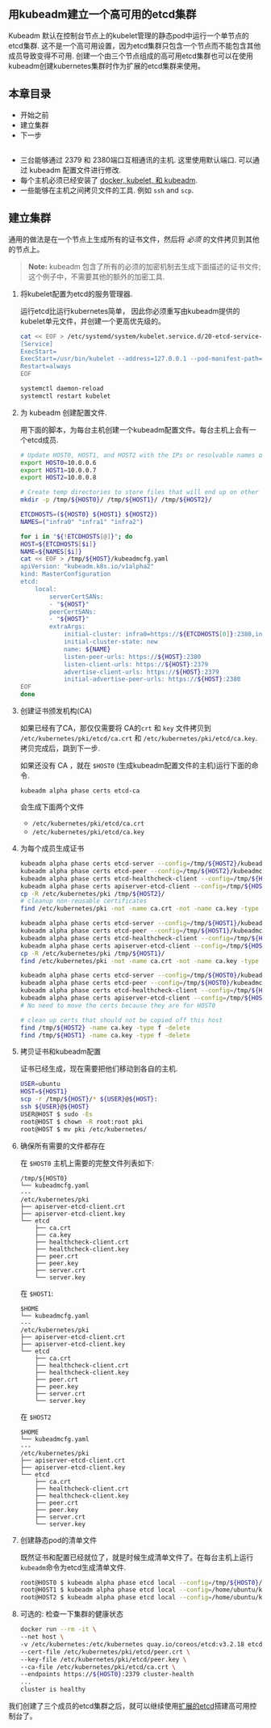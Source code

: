 ## 用kubeadm建立一个高可用的etcd集群



Kubeadm 默认在控制台节点上的kubelet管理的静态pod中运行一个单节点的etcd集群. 这不是一个高可用设置，因为etcd集群只包含一个节点而不能包含其他成员导致变得不可用. 创建一个由三个节点组成的高可用etcd集群也可以在使用kubeadm创建kubernetes集群时作为扩展的etcd集群来使用。



## 本章目录

- 开始之前
- 建立集群
- 下一步

## 

* 三台能够通过 2379 和 2380端口互相通讯的主机. 这里使用默认端口. 可以通过 kubeadm 配置文件进行修改.
* 每个主机必须已经安装了 [ docker, kubelet, 和 kubeadm](install-kubeadm.html).
* 一些能够在主机之间拷贝文件的工具. 例如 `ssh` and `scp`.


## 建立集群

通用的做法是在一个节点上生成所有的证书文件，然后将 *必须* 的文件拷贝到其他的节点上。


> **Note:**  kubeadm 包含了所有的必须的加密机制去生成下面描述的证书文件; 这个例子中，不需要其他的额外的加密工具.



1. 将kubelet配置为etcd的服务管理器.

    运行etcd比运行kubernetes简单， 因此你必须重写由kubeadm提供的kubelet单元文件，并创建一个更高优先级的。

    ```sh
    cat << EOF > /etc/systemd/system/kubelet.service.d/20-etcd-service-manager.conf
    [Service]
    ExecStart=
    ExecStart=/usr/bin/kubelet --address=127.0.0.1 --pod-manifest-path=/etc/kubernetes/manifests --allow-privileged=true
    Restart=always
    EOF

    systemctl daemon-reload
    systemctl restart kubelet
    ```

1. 为 kubeadm 创建配置文件.

    用下面的脚本，为每台主机创建一个kubeadm配置文件。每台主机上会有一个etcd成员.

    ```sh
    # Update HOST0, HOST1, and HOST2 with the IPs or resolvable names of your hosts
    export HOST0=10.0.0.6
    export HOST1=10.0.0.7
    export HOST2=10.0.0.8

    # Create temp directories to store files that will end up on other hosts.
    mkdir -p /tmp/${HOST0}/ /tmp/${HOST1}/ /tmp/${HOST2}/

    ETCDHOSTS=(${HOST0} ${HOST1} ${HOST2})
    NAMES=("infra0" "infra1" "infra2")

    for i in "${!ETCDHOSTS[@]}"; do
    HOST=${ETCDHOSTS[$i]}
    NAME=${NAMES[$i]}
    cat << EOF > /tmp/${HOST}/kubeadmcfg.yaml
    apiVersion: "kubeadm.k8s.io/v1alpha2"
    kind: MasterConfiguration
    etcd:
        local:
            serverCertSANs:
            - "${HOST}"
            peerCertSANs:
            - "${HOST}"
            extraArgs:
                initial-cluster: infra0=https://${ETCDHOSTS[0]}:2380,infra1=https://${ETCDHOSTS[1]}:2380,infra2=https://${ETCDHOSTS[2]}:2380
                initial-cluster-state: new
                name: ${NAME}
                listen-peer-urls: https://${HOST}:2380
                listen-client-urls: https://${HOST}:2379
                advertise-client-urls: https://${HOST}:2379
                initial-advertise-peer-urls: https://${HOST}:2380
    EOF
    done
    ```

1. 创建证书颁发机构(CA)

    如果已经有了CA，那仅仅需要将 CA的`crt` 和 `key` 文件拷贝到 `/etc/kubernetes/pki/etcd/ca.crt` 和
    `/etc/kubernetes/pki/etcd/ca.key`. 拷贝完成后，跳到下一步.

    如果还没有 CA ，就在 `$HOST0` (生成kubeadm配置文件的主机)运行下面的命令.

    ```
    kubeadm alpha phase certs etcd-ca
    ```

    会生成下面两个文件

    - `/etc/kubernetes/pki/etcd/ca.crt`
    - `/etc/kubernetes/pki/etcd/ca.key`

1. 为每个成员生成证书

    ```sh
    kubeadm alpha phase certs etcd-server --config=/tmp/${HOST2}/kubeadmcfg.yaml
    kubeadm alpha phase certs etcd-peer --config=/tmp/${HOST2}/kubeadmcfg.yaml
    kubeadm alpha phase certs etcd-healthcheck-client --config=/tmp/${HOST2}/kubeadmcfg.yaml
    kubeadm alpha phase certs apiserver-etcd-client --config=/tmp/${HOST2}/kubeadmcfg.yaml
    cp -R /etc/kubernetes/pki /tmp/${HOST2}/
    # cleanup non-reusable certificates
    find /etc/kubernetes/pki -not -name ca.crt -not -name ca.key -type f -delete

    kubeadm alpha phase certs etcd-server --config=/tmp/${HOST1}/kubeadmcfg.yaml
    kubeadm alpha phase certs etcd-peer --config=/tmp/${HOST1}/kubeadmcfg.yaml
    kubeadm alpha phase certs etcd-healthcheck-client --config=/tmp/${HOST1}/kubeadmcfg.yaml
    kubeadm alpha phase certs apiserver-etcd-client --config=/tmp/${HOST1}/kubeadmcfg.yaml
    cp -R /etc/kubernetes/pki /tmp/${HOST1}/
    find /etc/kubernetes/pki -not -name ca.crt -not -name ca.key -type f -delete

    kubeadm alpha phase certs etcd-server --config=/tmp/${HOST0}/kubeadmcfg.yaml
    kubeadm alpha phase certs etcd-peer --config=/tmp/${HOST0}/kubeadmcfg.yaml
    kubeadm alpha phase certs etcd-healthcheck-client --config=/tmp/${HOST0}/kubeadmcfg.yaml
    kubeadm alpha phase certs apiserver-etcd-client --config=/tmp/${HOST0}/kubeadmcfg.yaml
    # No need to move the certs because they are for HOST0

    # clean up certs that should not be copied off this host
    find /tmp/${HOST2} -name ca.key -type f -delete
    find /tmp/${HOST1} -name ca.key -type f -delete
    ```

1. 拷贝证书和kubeadm配置

    证书已经生成，现在需要把他们移动到各自的主机.

     ```sh
     USER=ubuntu
     HOST=${HOST1}
     scp -r /tmp/${HOST}/* ${USER}@${HOST}:
     ssh ${USER}@${HOST}
     USER@HOST $ sudo -Es
     root@HOST $ chown -R root:root pki
     root@HOST $ mv pki /etc/kubernetes/
     ```

1. 确保所有需要的文件都存在

    在 `$HOST0` 主机上需要的完整文件列表如下:

    ```
    /tmp/${HOST0}
    └── kubeadmcfg.yaml
    ---
    /etc/kubernetes/pki
    ├── apiserver-etcd-client.crt
    ├── apiserver-etcd-client.key
    └── etcd
        ├── ca.crt
        ├── ca.key
        ├── healthcheck-client.crt
        ├── healthcheck-client.key
        ├── peer.crt
        ├── peer.key
        ├── server.crt
        └── server.key
    ```

    在 `$HOST1`:

    ```
    $HOME
    └── kubeadmcfg.yaml
    ---
    /etc/kubernetes/pki
    ├── apiserver-etcd-client.crt
    ├── apiserver-etcd-client.key
    └── etcd
        ├── ca.crt
        ├── healthcheck-client.crt
        ├── healthcheck-client.key
        ├── peer.crt
        ├── peer.key
        ├── server.crt
        └── server.key
    ```

    在 `$HOST2`

    ```
    $HOME
    └── kubeadmcfg.yaml
    ---
    /etc/kubernetes/pki
    ├── apiserver-etcd-client.crt
    ├── apiserver-etcd-client.key
    └── etcd
        ├── ca.crt
        ├── healthcheck-client.crt
        ├── healthcheck-client.key
        ├── peer.crt
        ├── peer.key
        ├── server.crt
        └── server.key
    ```

1. 创建静态pod的清单文件

    既然证书和配置已经就位了，就是时候生成清单文件了。在每台主机上运行`kubeadm`命令为etcd生成清单文件.

    ```sh
    root@HOST0 $ kubeadm alpha phase etcd local --config=/tmp/${HOST0}/kubeadmcfg.yaml
    root@HOST1 $ kubeadm alpha phase etcd local --config=/home/ubuntu/kubeadmcfg.yaml
    root@HOST2 $ kubeadm alpha phase etcd local --config=/home/ubuntu/kubeadmcfg.yaml
    ```

1. 可选的: 检查一下集群的健康状态

    ```sh
    docker run --rm -it \
    --net host \
    -v /etc/kubernetes:/etc/kubernetes quay.io/coreos/etcd:v3.2.18 etcdctl \
    --cert-file /etc/kubernetes/pki/etcd/peer.crt \
    --key-file /etc/kubernetes/pki/etcd/peer.key \
    --ca-file /etc/kubernetes/pki/etcd/ca.crt \
    --endpoints https://${HOST0}:2379 cluster-health
    ...
    cluster is healthy
    ```


我们创建了三个成员的etcd集群之后，就可以继续使用[扩展的etcd](high-availability.html)搭建高可用控制台了。


